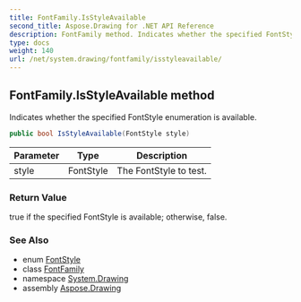 ```yaml
---
title: FontFamily.IsStyleAvailable
second_title: Aspose.Drawing for .NET API Reference
description: FontFamily method. Indicates whether the specified FontStyle enumeration is available
type: docs
weight: 140
url: /net/system.drawing/fontfamily/isstyleavailable/
---
```

## FontFamily.IsStyleAvailable method

Indicates whether the specified FontStyle enumeration is available.

```csharp
public bool IsStyleAvailable(FontStyle style)
```

| Parameter | Type | Description |
| --- | --- | --- |
| style | FontStyle | The FontStyle to test. |

### Return Value

true if the specified FontStyle is available; otherwise, false.

### See Also

* enum [FontStyle](../../fontstyle/)
* class [FontFamily](../)
* namespace [System.Drawing](../../fontfamily/)
* assembly [Aspose.Drawing](../../../)


